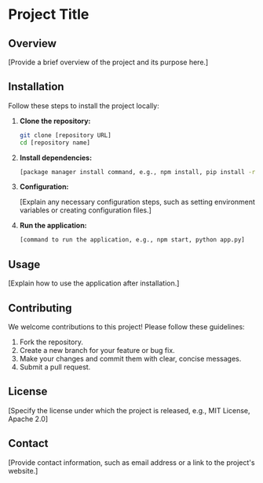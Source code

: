 # Project Title

## Overview

[Provide a brief overview of the project and its purpose here.]

## Installation

Follow these steps to install the project locally:

1.  **Clone the repository:**

    ```bash
    git clone [repository URL]
    cd [repository name]
    ```

2.  **Install dependencies:**

    ```bash
    [package manager install command, e.g., npm install, pip install -r requirements.txt]
    ```

3.  **Configuration:**

    [Explain any necessary configuration steps, such as setting environment variables or creating configuration files.]

4.  **Run the application:**

    ```bash
    [command to run the application, e.g., npm start, python app.py]
    ```

## Usage

[Explain how to use the application after installation.]

## Contributing

We welcome contributions to this project! Please follow these guidelines:

1.  Fork the repository.
2.  Create a new branch for your feature or bug fix.
3.  Make your changes and commit them with clear, concise messages.
4.  Submit a pull request.

## License

[Specify the license under which the project is released, e.g., MIT License, Apache 2.0]

## Contact

[Provide contact information, such as email address or a link to the project's website.]